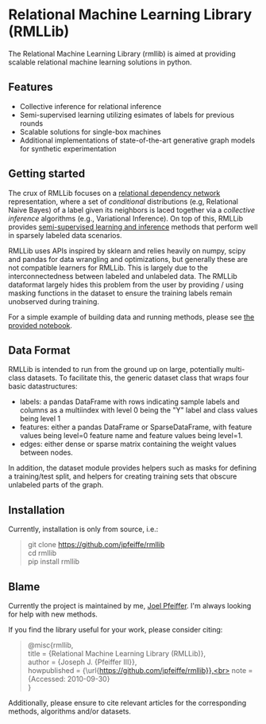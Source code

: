 # Relational Machine Learning Library (RMLLib)

The Relational Machine Learning Library (rmllib) is aimed at providing scalable relational machine learning solutions in python.

## Features
* Collective inference for relational inference
* Semi-supervised learning utilizing esimates of labels for previous rounds
* Scalable solutions for single-box machines
* Additional implementations of state-of-the-art generative graph models for synthetic experimentation

## Getting started

The crux of RMLLib focuses on a [relational dependency network](http://www.jmlr.org/papers/volume8/neville07a/neville07a.pdf) representation, where a set of *conditional* distributions (e.g, Relational Naive Bayes) of a label given its neighbors is laced together via a *collective inference* algorithms (e.g., Variational Inference).  On top of this, RMLLib provides [semi-supervised learning and inference](https://jpfeiffe.github.io/pubs/WWW2015_MaxEntInf.pdf) methods that perform well in sparsely labeled data scenarios.

RMLLib uses APIs inspired by sklearn and relies heavily on numpy, scipy and pandas for data wrangling and optimizations, but generally these are not compatible learners for RMLLib.  This is largely due to the interconnectedness between labeled and unlabeled data.  The RMLLib dataformat largely hides this problem from the user by providing / using masking functions in the dataset to ensure the training labels remain unobserved during training.

For a simple example of building data and running methods, please see [the provided notebook](docs/notebooks/GettingStarted.ipynb).

## Data Format

RMLLib is intended to run from the ground up on large, potentially multi-class datasets.  To facilitate this, the generic dataset class that wraps four basic datastructures:

* labels: a pandas DataFrame with rows indicating sample labels and columns as a multiindex with level 0 being the "Y" label and class values being level 1
* features: either a pandas DataFrame or SparseDataFrame, with feature values being level=0 feature name and feature values being level=1.
* edges: either dense or sparse matrix containing the weight values between nodes.

In addition, the dataset module provides helpers such as masks for defining a training/test split, and helpers for creating training sets that obscure unlabeled parts of the graph.


## Installation
Currently, installation is only from source, i.e.:

> git clone https://github.com/jpfeiffe/rmllib <br>
> cd rmllib <br>
> pip install rmllib

## Blame
Currently the project is maintained by me, [Joel Pfeiffer](mailto:jpfeiffe@gmail.com).  I'm always looking for help with new methods.  

If you find the library useful for your work, please consider citing:

> @misc{rmllib, <br>
>   title = {Relational Machine Learning Library (RMLLib)},<br>
>   author = {Joseph J. {Pfeiffer III}},<br>
>   howpublished = {\url{https://github.com/jpfeiffe/rmllib}},<br>
>   note = {Accessed: 2010-09-30}<br>
> }

Additionally, please ensure to cite relevant articles for the corresponding methods, algorithms and/or datasets.
